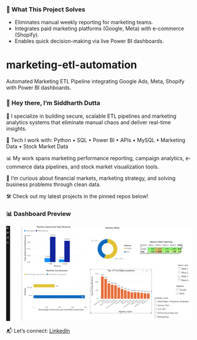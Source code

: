 ### 🧠 What This Project Solves

- Eliminates manual weekly reporting for marketing teams.
- Integrates paid marketing platforms (Google, Meta) with e-commerce (Shopify).
- Enables quick decision-making via live Power BI dashboards.

# marketing-etl-automation
Automated Marketing ETL Pipeline integrating Google Ads, Meta, Shopify with Power BI dashboards.

### 👋 Hey there, I’m Siddharth Dutta

🚀 I specialize in building secure, scalable ETL pipelines and marketing analytics systems that eliminate manual chaos and deliver real-time insights.

🔧 Tech I work with: Python • SQL • Power BI • APIs • MySQL • Marketing Data • Stock Market Data

📊 My work spans marketing performance reporting, campaign analytics, e-commerce data pipelines, and stock market visualization tools.

🧠 I’m curious about financial markets, marketing strategy, and solving business problems through clean data.

🛠️ Check out my latest projects in the pinned repos below!

### 📊 Dashboard Preview  
![Dashboard](https://github.com/Siddhart07/marketing-etl-automation/blob/main/docs/Dashboard_Preview.png)

📬 Let’s connect: [LinkedIn](https://www.linkedin.com/in/siddhartdutta)

